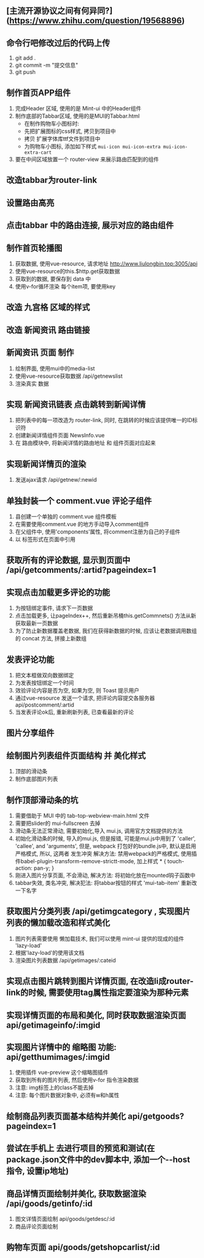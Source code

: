 ## [主流开源协议之间有何异同?] (https://www.zhihu.com/question/19568896)

## 命令行吧修改过后的代码上传

1. git add .
2. git commit -m "提交信息"
3. git push 

## 制作首页APP组件

1. 完成Header 区域, 使用的是 Mint-ui 中的Header组件
2. 制作底部的Tabbar区域, 使用的是MUI的Tabbar.html
    + 在制作购物车小图标时:
    + 先把扩展图标的css样式, 拷贝到项目中
    + 拷贝 扩展字体库ttf文件到项目中
    + 为购物车小图标, 添加如下样式 `mui-icon mui-icon-extra mui-icon-extra-cart`
3. 要在中间区域放置一个 router-view 来展示路由匹配到的组件

## 改造tabbar为router-link

## 设置路由高亮

## 点击tabbar 中的路由连接, 展示对应的路由组件

## 制作首页轮播图

1. 获取数据, 使用vue-resource, 请求地址 http://www.liulongbin.top:3005/api
2. 使用vue-resource的this.$http.get获取数据
3. 获取到的数据, 要保存到 data 中
4. 使用v-for循环渲染 每个item项, 要使用key

## 改造 九宫格 区域的样式

## 改造 新闻资讯 路由链接

## 新闻资讯 页面 制作

1. 绘制界面, 使用mui中的media-list
2. 使用vue-resource获取数据 /api/getnewslist
3. 渲染真实 数据

## 实现 新闻资讯链表 点击跳转到新闻详情

1. 把列表中的每一项改造为 router-link, 同时, 在跳转的时候应该提供唯一的ID标识符
2. 创建新闻详情组件页面 NewsInfo.vue
3. 在 路由模块中, 将新闻详情的路由地址 和 组件页面对应起来

## 实现新闻详情页的渲染

1. 发送ajax请求  /api/getnew/:newid

## 单独封装一个 comment.vue 评论子组件

1. 县创建一个单独的 comment.vue 组件模板
2. 在需要使用comment.vue 的地方手动导入comment组件
3. 在父组件中, 使用'components'属性, 将comment注册为自己的子组件
4. 以 标签形式在页面中引用

## 获取所有的评论数据, 显示到页面中 /api/getcomments/:artid?pageindex=1

## 实现点击加载更多评论的功能

1. 为按钮绑定事件, 请求下一页数据
2. 点击加载更多, 让pageIndex++, 然后重新吊桶this.getCommnets() 方法从新获取最新一页数据
3. 为了防止新数据覆盖老数据, 我们在获得新数据的时候, 应该让老数据调用数组的 concat 方法, 拼接上新数组

## 发表评论功能

1. 把文本框做双向数据绑定
2. 为发表按钮绑定一个时间
3. 效验评论内容是否为空, 如果为空, 则 Toast 提示用户
4. 通过vue-resource 发送一个请求, 把评论内容提交各服务器 api/postcomment/:artid
5. 当发表评论ok后, 重新刷新列表, 已查看最新的评论

## 图片分享组件

## 绘制图片列表组件页面结构 并 美化样式

1. 顶部的滑动条
2. 制作底部图片列表

## 制作顶部滑动条的坑

1. 需要借助于 MUI 中的 tab-top-webview-main.html 文件
2. 需要把slider的 mui-fullscreen 去掉
3. 滑动条无法正常滑动, 需要初始化,导入  mui.js, 调用官方文档提供的方法
4. 初始化滑动条的时候, 导入的mui.js, 但是报错, 可能是mui.js中用到了 'caller', 'callee', and 'arguments', 但是, webpack 打包好的bundle.js中, 默认是启用严格模式, 所以, 这两者 发生冲突
解决方法: 禁用webpack的严格模式, 使用插件babel-plugin-transform-remove-strictt-mode, 加上样式 * { touch-action: pan-y; }
5. 刚进入图片分享页面, 不会滑动, 解决方法: 将初始化放在mounted钩子函数中
6. tabbar失效, 类名冲突, 解决犯法:  将tabbar按钮的样式 'mui-tab-item' 重新改一下名字

## 获取图片分类列表 /api/getimgcategory , 实现图片列表的懒加载改造和样式美化

1. 图片列表需要使用 懒加载技术, 我们可以使用 mint-ui 提供的现成的组件 'lazy-load'
2. 根据'lazy-load'的使用该文档
3. 渲染图片列表数据  /api/getimages/:cateid

## 实现点击图片跳转到图片详情页面, 在改造li成router-link的时候, 需要使用tag属性指定要渲染为那种元素

## 实现详情页面的布局和美化, 同时获取数据渲染页面 api/getimageinfo/:imgid 

## 实现图片详情中的 缩略图 功能: api/getthumimages/:imgid

1. 使用插件 vue-preview 这个缩略图插件
2. 获取到所有的图片列表, 然后使用v-for 指令渲染数据
3. 注意: img标签上的class不能去掉
4. 注意: 每个图片数据对象中, 必须有w和h属性

## 绘制商品列表页面基本结构并美化 api/getgoods?pageindex=1

## 尝试在手机上 去进行项目的预览和测试(在package.json文件中的dev脚本中, 添加一个--host指令, 设置ip地址)

## 商品详情页面绘制并美化, 获取数据渲染 /api/goods/getinfo/:id

1. 图文详情页面绘制  api/goods/getdesc/:id
2. 商品评论页面绘制  

## 购物车页面 api/goods/getshopcarlist/:id
